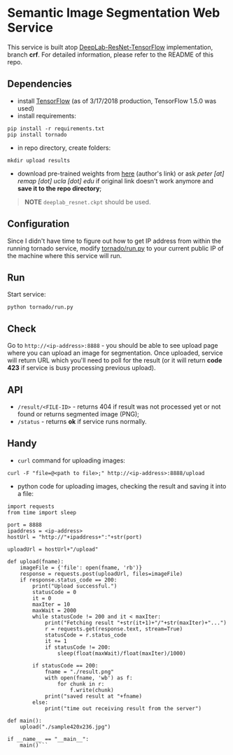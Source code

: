 # Semantic Image Segmentation Web Service

This service is built atop [DeepLab-ResNet-TensorFlow](https://github.com/DrSleep/tensorflow-deeplab-resnet/tree/crf) implementation, branch **crf**. For detailed information, please refer to the README of this repo.

## Dependencies

* install [TensorFlow](https://www.tensorflow.org/install/install_linux) (as of 3/17/2018 production, TensorFlow 1.5.0 was used)
* install requirements:

```
pip install -r requirements.txt
pip install tornado
```

* in repo directory, create folders:

```
mkdir upload results
```

* download pre-trained weights from [here](https://drive.google.com/drive/folders/0B_rootXHuswsZ0E4Mjh1ZU5xZVU) (author's link) or ask *peter [at] remap [dot] ucla [dot] edu* if original link doesn't work anymore and **save it to the repo directory**;

> **NOTE** `deeplab_resnet.ckpt` should be used.

## Configuration

Since I didn't have time to figure out how to get IP address from within the running tornado service, modify [tornado/run.py](tonrado/run.py#L34) to your current public IP of the machine where this service will run.

## Run

Start service:

```
python tornado/run.py
```

## Check

Go to `http://<ip-address>:8888` - you should be able to see upload page where you can upload an image for segmentation. Once uploaded, service will return URL which you'll need to poll for the result (or it will return **code 423** if service is busy processing previous upload).

## API

* `/result/<FILE-ID>` - returns 404 if result was not processed yet or not found or returns segmented image (PNG);
* `/status` - returns **ok** if service runs normally.

## Handy 

* `curl` command for uploading images:

```
curl -F "file=@<path to file>;" http://<ip-address>:8888/upload
```

* python code for uploading images, checking the result and saving it into a file:

```
import requests
from time import sleep

port = 8888
ipaddress = <ip-address>
hostUrl = "http://"+ipaddress+":"+str(port)

uploadUrl = hostUrl+"/upload"

def upload(fname):
	imageFile = {'file': open(fname, 'rb')}
	response = requests.post(uploadUrl, files=imageFile)
	if response.status_code == 200:
		print("Upload successful.")
		statusCode = 0
		it = 0
		maxIter = 10
		maxWait = 2000
		while statusCode != 200 and it < maxIter:
			print("Fetching result "+str(it+1)+"/"+str(maxIter)+"...")
			r = requests.get(response.text, stream=True)
			statusCode = r.status_code
			it += 1
			if statusCode != 200:
				sleep(float(maxWait)/float(maxIter)/1000)

		if statusCode == 200:
			fname = "./result.png"
			with open(fname, 'wb') as f:
				for chunk in r:
					f.write(chunk)
			print("saved result at "+fname)
		else:
			print("time out receiving result from the server")

def main():
	upload("./sample420x236.jpg")

if __name__ == "__main__":
	main()```
